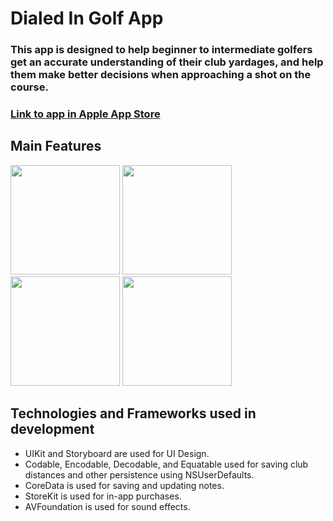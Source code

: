 # Dialed In Golf App

### This app is designed to help beginner to intermediate golfers get an accurate understanding of their club yardages, and help them make better decisions when approaching a shot on the course.

### [Link to app in Apple App Store](https://apps.apple.com/us/app/dialed-in-golf/id1607559987)

## Main Features

<p float="left">
  <img src="https://user-images.githubusercontent.com/32307897/153724192-b38d111c-2d15-48b0-abc4-ed4cc4badfb2.jpeg" width="175" />
  <img src="https://user-images.githubusercontent.com/32307897/153724191-b34155b3-51a7-4674-a8bb-1ae96f1776aa.jpeg" width="175" /> 
  <img src="https://user-images.githubusercontent.com/32307897/153724190-bab2694f-dc38-47b5-9063-d7f8353f91e9.jpeg" width="175" />
  <img src="https://user-images.githubusercontent.com/32307897/153724186-4531f46e-a3aa-4b3b-906b-6ad3dba6bce0.jpeg" width="175" />
</p>



## Technologies and Frameworks used in development
- UIKit and Storyboard are used for UI Design.
- Codable, Encodable, Decodable, and Equatable used for saving club distances and other persistence using NSUserDefaults.
- CoreData is used for saving and updating notes.
- StoreKit is used for in-app purchases.
- AVFoundation is used for sound effects. 

